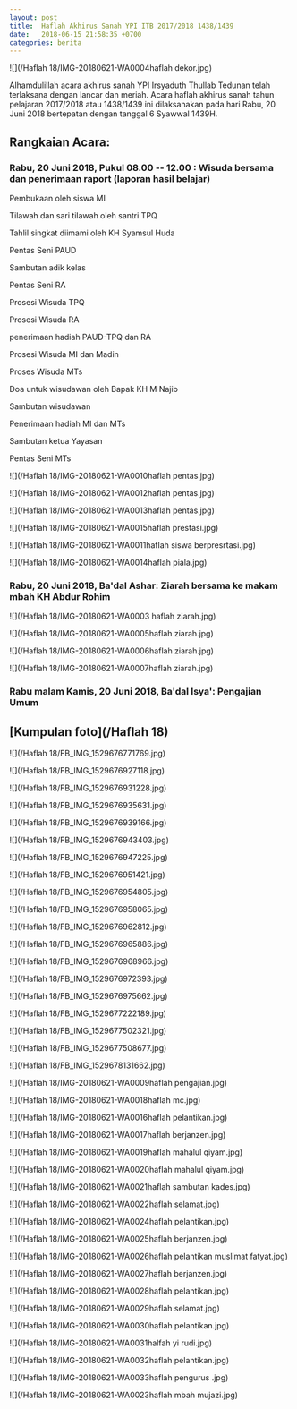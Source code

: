 ```yaml
---
layout: post
title:  Haflah Akhirus Sanah YPI ITB 2017/2018 1438/1439
date:   2018-06-15 21:58:35 +0700
categories: berita
---
```


![](/Haflah 18/IMG-20180621-WA0004haflah dekor.jpg)

Alhamdulillah acara akhirus sanah YPI Irsyaduth Thullab Tedunan telah terlaksana dengan lancar dan meriah. Acara haflah akhirus sanah tahun pelajaran 2017/2018 atau 1438/1439 ini dilaksanakan pada hari Rabu, 20 Juni 2018 bertepatan dengan tanggal 6 Syawwal 1439H.

## Rangkaian Acara:

### Rabu, 20 Juni 2018, Pukul 08.00 -- 12.00 : Wisuda bersama dan penerimaan raport (laporan hasil belajar)

Pembukaan oleh siswa MI

Tilawah dan sari tilawah oleh santri TPQ

Tahlil singkat diimami oleh KH Syamsul Huda

Pentas Seni PAUD

Sambutan adik kelas

Pentas Seni RA

Prosesi Wisuda TPQ

Prosesi Wisuda RA

penerimaan hadiah PAUD-TPQ dan RA

Prosesi Wisuda MI dan Madin

Proses Wisuda MTs

Doa untuk wisudawan oleh Bapak KH M Najib

Sambutan wisudawan

Penerimaan hadiah MI dan MTs

Sambutan ketua Yayasan

Pentas Seni MTs

![](/Haflah 18/IMG-20180621-WA0010haflah pentas.jpg)

![](/Haflah 18/IMG-20180621-WA0012haflah pentas.jpg)

![](/Haflah 18/IMG-20180621-WA0013haflah pentas.jpg)

![](/Haflah 18/IMG-20180621-WA0015haflah prestasi.jpg)

![](/Haflah 18/IMG-20180621-WA0011haflah siswa berpresrtasi.jpg)

![](/Haflah 18/IMG-20180621-WA0014haflah piala.jpg)


### Rabu, 20 Juni 2018, Ba'dal Ashar: Ziarah bersama ke makam mbah KH Abdur Rohim

![](/Haflah 18/IMG-20180621-WA0003 haflah ziarah.jpg)

![](/Haflah 18/IMG-20180621-WA0005haflah ziarah.jpg)

![](/Haflah 18/IMG-20180621-WA0006haflah ziarah.jpg)

![](/Haflah 18/IMG-20180621-WA0007haflah ziarah.jpg)

### Rabu malam Kamis, 20 Juni 2018, Ba'dal Isya': Pengajian Umum

## [Kumpulan foto](/Haflah 18)

![](/Haflah 18/FB_IMG_1529676771769.jpg)

![](/Haflah 18/FB_IMG_1529676927118.jpg)

![](/Haflah 18/FB_IMG_1529676931228.jpg)

![](/Haflah 18/FB_IMG_1529676935631.jpg)

![](/Haflah 18/FB_IMG_1529676939166.jpg)

![](/Haflah 18/FB_IMG_1529676943403.jpg)

![](/Haflah 18/FB_IMG_1529676947225.jpg)

![](/Haflah 18/FB_IMG_1529676951421.jpg)

![](/Haflah 18/FB_IMG_1529676954805.jpg)

![](/Haflah 18/FB_IMG_1529676958065.jpg)

![](/Haflah 18/FB_IMG_1529676962812.jpg)

![](/Haflah 18/FB_IMG_1529676965886.jpg)

![](/Haflah 18/FB_IMG_1529676968966.jpg)

![](/Haflah 18/FB_IMG_1529676972393.jpg)

![](/Haflah 18/FB_IMG_1529676975662.jpg)

![](/Haflah 18/FB_IMG_1529677222189.jpg)

![](/Haflah 18/FB_IMG_1529677502321.jpg)

![](/Haflah 18/FB_IMG_1529677508677.jpg)

![](/Haflah 18/FB_IMG_1529678131662.jpg)


![](/Haflah 18/IMG-20180621-WA0009haflah pengajian.jpg)

![](/Haflah 18/IMG-20180621-WA0018haflah mc.jpg)

![](/Haflah 18/IMG-20180621-WA0016haflah pelantikan.jpg)

![](/Haflah 18/IMG-20180621-WA0017haflah berjanzen.jpg)

![](/Haflah 18/IMG-20180621-WA0019haflah mahalul qiyam.jpg)

![](/Haflah 18/IMG-20180621-WA0020haflah mahalul qiyam.jpg)

![](/Haflah 18/IMG-20180621-WA0021haflah sambutan kades.jpg)

![](/Haflah 18/IMG-20180621-WA0022haflah selamat.jpg)

![](/Haflah 18/IMG-20180621-WA0024haflah pelantikan.jpg)

![](/Haflah 18/IMG-20180621-WA0025haflah berjanzen.jpg)

![](/Haflah 18/IMG-20180621-WA0026haflah pelantikan muslimat fatyat.jpg)

![](/Haflah 18/IMG-20180621-WA0027haflah berjanzen.jpg)

![](/Haflah 18/IMG-20180621-WA0028haflah pelantikan.jpg)

![](/Haflah 18/IMG-20180621-WA0029haflah selamat.jpg)

![](/Haflah 18/IMG-20180621-WA0030haflah pelantikan.jpg)

![](/Haflah 18/IMG-20180621-WA0031halfah yi rudi.jpg)

![](/Haflah 18/IMG-20180621-WA0032haflah pelantikan.jpg)

![](/Haflah 18/IMG-20180621-WA0033haflah pengurus .jpg)

![](/Haflah 18/IMG-20180621-WA0023haflah mbah mujazi.jpg)



